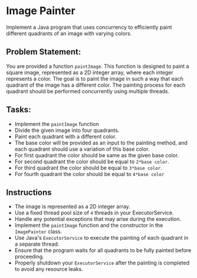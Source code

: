 # Image Painter
Implement a Java program that uses concurrency to efficiently paint different quadrants of an image with
varying colors.

## Problem Statement:
You are provided a function `paintImage`. This function is designed to paint a square image, represented as a 2D
integer array, where each integer represents a color. The goal is to paint the image in such a way that each quadrant of
the image has a different color. The painting process for each quadrant should be performed concurrently using multiple
threads.

## Tasks:

- Implement the `paintImage` function
- Divide the given image into four quadrants.
- Paint each quadrant with a different color.
- The base color will be provided as an input to the painting method, and each quadrant should use a variation of this
  base color.
- For first quadrant the color should be same as the given base color.
- For second quadrant the color should be equal to `2*base color`.
- For third quadrant the color should be equal to `3*base color`.
- For fourth quadrant the color should be equal to `4*base color`


## Instructions
- The image is represented as a 2D integer array.
- Use a fixed thread pool size of `4` threads in your ExecutorService.
- Handle any potential exceptions that may arise during the execution.
- Implement the `paintImage` function and the constructor in the `ImagePainter` class.
- Use Java's `ExecutorService` to execute the painting of each quadrant in a separate thread.
- Ensure that the program waits for all quadrants to be fully painted before proceeding.
- Properly shutdown your `ExecutorService` after the painting is completed to avoid any resource leaks.